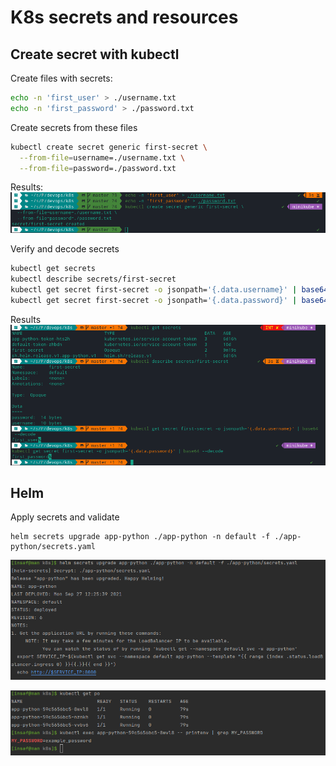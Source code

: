 # K8s secrets and resources

## Create secret with kubectl

Create files with secrets:
```bash
echo -n 'first_user' > ./username.txt
echo -n 'first_password' > ./password.txt
```

Create secrets from these files
```bash
kubectl create secret generic first-secret \
  --from-file=username=./username.txt \
  --from-file=password=./password.txt
```

Results:
![img.png](screenshots/img6.png)

Verify and decode secrets
```bash
kubectl get secrets
kubectl describe secrets/first-secret
kubectl get secret first-secret -o jsonpath='{.data.username}' | base64 --decode
kubectl get secret first-secret -o jsonpath='{.data.password}' | base64 --decode
```

Results
![img.png](screenshots/img7.png)


## Helm

Apply secrets and validate

```shell
helm secrets upgrade app-python ./app-python -n default -f ./app-python/secrets.yaml
```

![img.png](screenshots/img8.png)

![img.png](screenshots/img9.png)